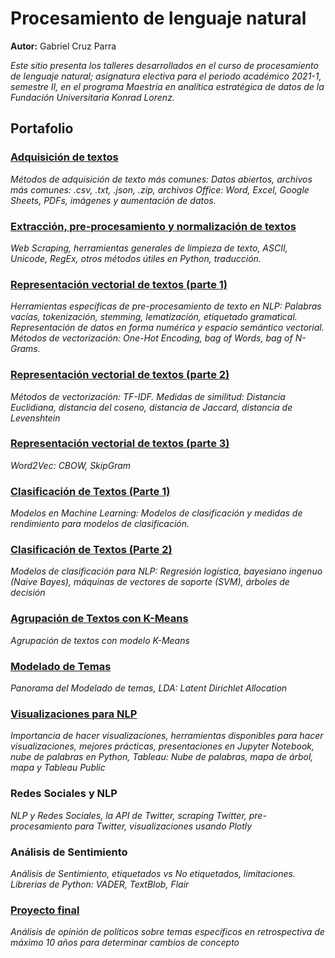 # Procesamiento de lenguaje natural

**Autor:** Gabriel Cruz Parra

*Este sitio presenta los talleres desarrollados en el curso de procesamiento de lenguaje natural; asignatura electiva para el periodo académico 2021-1, semestre II, en el programa Maestría en analítica estratégica de datos de la Fundación Universitaria Konrad Lorenz.* 

## Portafolio

### [Adquisición de textos](https://github.com/GabrielCruzParraCo/NLP-REPOSITORY/blob/master/Taller2%20Gabriel%20Cruz%20Clase%2025%20Feb%202021.ipynb)
*Métodos de adquisición de texto más comunes: Datos abiertos, archivos más comunes: .csv, .txt, .json, .zip, archivos Office: Word, Excel, Google Sheets, PDFs, imágenes y aumentación de datos.*

### [Extracción, pre-procesamiento y normalización de textos](https://github.com/GabrielCruzParraCo/NLP-REPOSITORY/blob/master/Taller3%20Gabriel%20Cruz%20Clase%2004%20Mar%202021.ipynb)
*Web Scraping, herramientas generales de limpieza de texto, ASCII, Unicode, RegEx, otros métodos útiles en Python, traducción.*


### [Representación vectorial de textos (parte 1)](https://github.com/GabrielCruzParraCo/NLP-REPOSITORY/blob/master/Taller4%20Gabriel%20Cruz%20Clase%2011%20Mar%202021.ipynb)
*Herramientas específicas de pre-procesamiento de texto en NLP: Palabras vacías, tokenización, stemming, lematización, etiquetado gramatical. Representación de datos en forma numérica y espacio semántico vectorial. Métodos de vectorización: One-Hot Encoding, bag of Words, bag of N-Grams.*

### [Representación vectorial de textos (parte 2)](https://github.com/GabrielCruzParraCo/NLP-REPOSITORY/blob/master/Taller5%20Gabriel%20Cruz%20Clase%2018%20Mar%202021.ipynb)
*Métodos de vectorización: TF-IDF. Medidas de similitud: Distancia Euclidiana, distancia del coseno, distancia de Jaccard, distancia de Levenshtein*

### [Representación vectorial de textos (parte 3)](https://github.com/GabrielCruzParraCo/NLP-REPOSITORY/blob/master/Taller7%20Gabriel%20Cruz%20Clase%2015%20Abr%202021.ipynb)
*Word2Vec: CBOW, SkipGram*

### [Clasificación de Textos (Parte 1)](https://github.com/GabrielCruzParraCo/NLP-REPOSITORY/blob/master/Taller8%20Gabriel%20Cruz%20Clase%2022%20Abr%202021.ipynb)
*Modelos en Machine Learning: Modelos de clasificación y medidas de rendimiento para modelos de clasificación.*

### [Clasificación de Textos (Parte 2)](https://github.com/GabrielCruzParraCo/NLP-REPOSITORY/blob/master/Taller9%20Gabriel%20Cruz%20Clase%2029%20Abr%202021.ipynb)
*Modelos de clasificación para NLP: Regresión logística, bayesiano ingenuo (Naive Bayes), máquinas de vectores de soporte (SVM), árboles de decisión*

### [Agrupación de Textos con K-Means](https://github.com/GabrielCruzParraCo/NLP-REPOSITORY/blob/master/Taller10%20Gabriel%20Cruz%20Clase%2006%20May%202021.ipynb)
*Agrupación de textos con modelo K-Means*

### [Modelado de Temas](https://github.com/GabrielCruzParraCo/NLP-REPOSITORY/blob/master/Taller11%20Gabriel%20Cruz%20Clase%2013%20May%202021.ipynb)
*Panorama del Modelado de temas, LDA: Latent Dirichlet Allocation*

### [Visualizaciones para NLP](https://github.com/GabrielCruzParraCo/NLP-REPOSITORY/blob/master/Taller12%20Gabriel%20Cruz%20Clase%2020%20May%202021.ipynb)
*Importancia de hacer visualizaciones, herramientas disponibles para hacer visualizaciones, mejores prácticas, presentaciones en Jupyter Notebook, nube de palabras en Python, Tableau: Nube de palabras, mapa de árbol, mapa y Tableau Public*

### Redes Sociales y NLP
*NLP y Redes Sociales, la API de Twitter, scraping Twitter, pre-procesamiento para Twitter, visualizaciones usando Plotly*

### Análisis de Sentimiento
*Análisis de Sentimiento, etiquetados vs No etiquetados, limitaciones. Librerias de Python: VADER, TextBlob, Flair*

### [Proyecto final](https://github.com/GabrielCruzParraCo/NLP-REPOSITORY/blob/master/Proyecto%20Final%20NLP.ipynb)
*Análisis de opinión de políticos sobre temas específicos en retrospectiva de máximo 10 años para determinar cambios de concepto*


